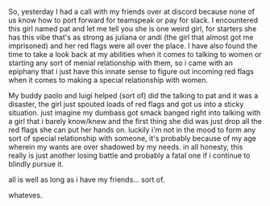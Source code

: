 
 So, yesterday I had a call with my friends over at discord because none of us know how to port forward for teamspeak or pay for slack. I encountered this girl named pat and let me tell you she is one weird girl, for starters she has this vibe that's as strong as juliana or andi (the girl that almost got me imprisoned) and her red flags were all over the place. I have also found the time to take a look back at my abilities when it comes to talking to women or starting any sort of menial relationship with them, so i came with an epiphany that i just have this innate sense to figure out incoming red flags when it comes to making a special relationship with women.




 My buddy paolo and luigi helped (sort of) did the talking to pat and it was a disaster, the girl just spouted loads of red flags and got us into a sticky situation. just imagine my dumbass got smack banged right into talking with a girl that i barely know/knew and the first thing she did was just drop all the red flags she can put her hands on. luckily i'm not in the mood to form any sort of special relationship with someone, it's probably because of my age wherein my wants are over shadowed by my needs. in all honesty, this really is just another losing battle and probably a fatal one if i continue to blindly pursue it.




 all is well as long as i have my friends... sort of.




 whateves.






































